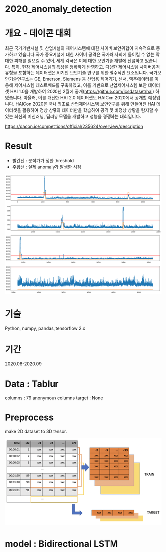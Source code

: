 # 2020_anomaly_detection

# 개요 - 데이콘 대회

최근 국가기반시설 및 산업시설의 제어시스템에 대한 사이버 보안위협이 지속적으로 증가하고 있습니다.국가 중요시설에 대한 사이버 공격은
국가와 사회에 돌이킬 수 없는 막대한 피해를 일으킬 수 있어, 세계 각국은 이에 대한 보안기술 개발에 전념하고 있습니다.
특히, 현장 제어시스템의 특성을 정확하게 반영하고, 다양한 제어시스템 사이버공격 유형을 포함하는 데이터셋은
AI기반 보안기술 연구를 위한 필수적인 요소입니다. 국가보안기술연구소는 GE, Emerson, Siemens 등 산업용 제어기기, 센서, 액추에이터를 이용해
제어시스템 테스트베드를 구축하였고, 이를 기반으로 산업제어시스템 보안 데이터셋 HAI 1.0을 개발하여 2020년 2월에 공개(https://github.com/icsdataset/hai) 하였습니다. 아울러, 이를 개선한 HAI 2.0 데이터셋도 HAICon 2020에서 공개할 예정입니다.
HAICon 2020은 국내 최초로 산업제어시스템 보안연구를 위해 만들어진 HAI 데이터셋을 활용하여 정상 상황의 데이터만을 학습하여 공격 및 비정상 상황을 탐지할 수 있는 최신의 머신러닝, 딥러닝 모델을 개발하고 성능을 경쟁하는 대회입니다.

https://dacon.io/competitions/official/235624/overview/description

# Result

- 빨간선 : 분석가가 정한 threshold
- 주황선 : 실제 anomaly가 발생한 시점

<img src="./png/1.png"
     sizes="(min-width: 600px) 100px, 50vw">

# 기술

Python, numpy, pandas, tensorflow 2.x

# 기간

2020.08-2020.09

# Data : Tablur

columns : 79 anonymous columns
target : None

# Preprocess

make 2D dataset to 3D tensor.

<img src="./png/2.png"
     sizes="(min-width: 600px) 100px, 50vw">

# model : Bidirectional LSTM
